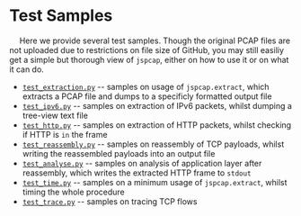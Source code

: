 # Test Samples

&emsp; Here we provide several test samples. Though the original PCAP files are not uploaded due to restrictions on file size of GitHub, you may still easiliy get a simple but thorough view of `jspcap`, either on how to use it or on what it can do.

 - [`test_extraction.py`](https://github.com/JarryShaw/jspcap/tree/master/test/test_extraction.py) -- samples on usage of `jspcap.extract`, which extracts a PCAP file and dumps to a specificly formatted output file
 - [`test_ipv6.py`](https://github.com/JarryShaw/jspcap/tree/master/test/test_ipv6.py) -- samples on extraction of IPv6 packets, whilst dumping a tree-view text file
 - [`test_http.py`](https://github.com/JarryShaw/jspcap/tree/master/test/test_http.py) -- samples on extraction of HTTP packets, whilst checking if HTTP is `in` the frame
 - [`test_reassembly.py`](https://github.com/JarryShaw/jspcap/tree/master/test/test_reassembly.py) -- samples on reassembly of TCP payloads, whilst writing the reassembled payloads into an output file
 - [`test_analyse.py`](https://github.com/JarryShaw/jspcap/tree/master/test/test_analyse.py) -- samples on analysis of application layer after reassembly, which writes the extracted HTTP frame to `stdout`
 - [`test_time.py`](https://github.com/JarryShaw/jspcap/tree/master/test/test_time.py) -- samples on a minimum usage of `jspcap.extract`, whilst timing the whole procedure
 - [`test_trace.py`](https://github.com/JarryShaw/jspcap/tree/master/test/test_trace.py) -- samples on tracing TCP flows
